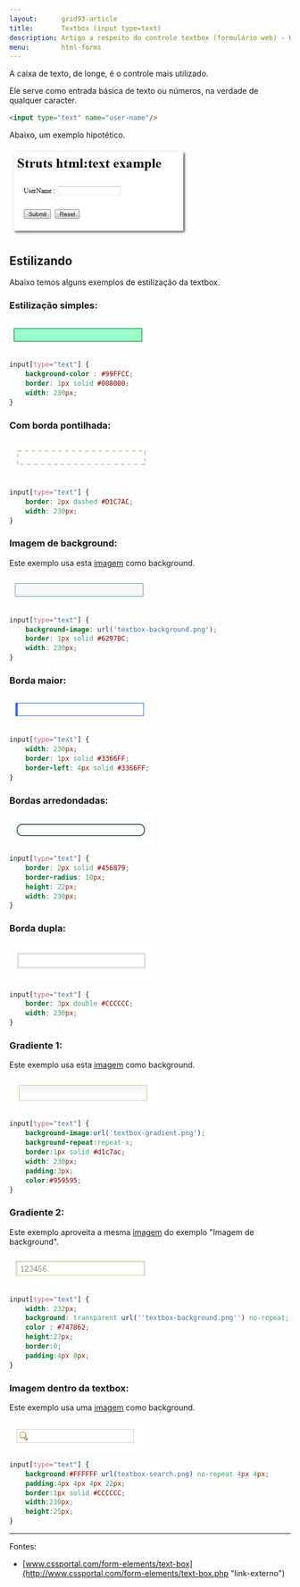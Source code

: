```yaml
---
layout:      grid93-article
title:       Textbox (input type=text)
description: Artigo a respeito do controle textbox (formulário web) - HTML e CSS
menu:        html-forms
---
```


A caixa de texto, de longe, é o controle mais utilizado.

Ele serve como entrada básica de texto ou números, na verdade de qualquer caracter.

```html
<input type="text" name="user-name"/>
```

Abaixo, um exemplo hipotético.

![Ilustração de uma textbox](input-text.jpg "Ilustração de uma textbox")


Estilizando
---

Abaixo temos alguns exemplos de estilização da textbox.


### Estilização simples:

![](textbox-exemplo01.png)

```css
input[type="text"] {
    background-color : #99FFCC;
    border: 1px solid #008000;
    width: 230px;
}
```



### Com borda pontilhada:

![](textbox-exemplo02.png)

```css
input[type="text"] {
    border: 2px dashed #D1C7AC;
    width: 230px;
}
```



### Imagem de background:

Este exemplo usa esta [imagem](textbox-background.png) como background.

![](textbox-exemplo03.png)

```css
input[type="text"] {
    background-image: url('textbox-background.png');
    border: 1px solid #6297BC;
    width: 230px;
}
```



### Borda maior:

![](textbox-exemplo04.png)

```css
input[type="text"] {
    width: 230px;
    border: 1px solid #3366FF;
    border-left: 4px solid #3366FF;
}
```



### Bordas arredondadas:

![](textbox-exemplo05.png)

```css
input[type="text"] {
    border: 2px solid #456879;
    border-radius: 10px;
    height: 22px;
    width: 230px;
}
```



### Borda dupla:

![](textbox-exemplo06.png)

```css
input[type="text"] {
    border: 3px double #CCCCCC;
    width: 230px;
}
```



### Gradiente 1:

Este exemplo usa esta [imagem](textbox-gradient.jpg) como background.

![](textbox-exemplo07.png)

```css
input[type="text"] {
    background-image:url('textbox-gradient.png');
    background-repeat:repeat-x;
    border:1px solid #d1c7ac;
    width: 230px;
    padding:3px;
    color:#959595;
}
```



### Gradiente 2:

Este exemplo aproveita a mesma [imagem](textbox-gradient.png) do exemplo "Imagem de background".

![](textbox-exemplo08.png)

```css
input[type="text"] {
    width: 232px;
    background: transparent url(''textbox-background.png'') no-repeat;
    color : #747862;
    height:27px;
    border:0;
    padding:4px 8px;
}
```



### Imagem dentro da textbox:

Este exemplo usa uma [imagem](textbox-search.png) como background.

![](textbox-exemplo09.png)

```css
input[type="text"] {
    background:#FFFFFF url(textbox-search.png) no-repeat 4px 4px;
    padding:4px 4px 4px 22px;
    border:1px solid #CCCCCC;
    width:230px;
    height:25px;
}
```


<hr>
Fontes:

- [www.cssportal.com/form-elements/text-box](http://www.cssportal.com/form-elements/text-box.php "link-externo")
